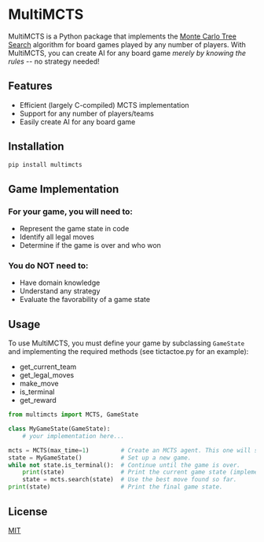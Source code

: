 # MultiMCTS

MultiMCTS is a Python package that implements the [Monte Carlo Tree Search](https://wikipedia.org/wiki/Monte_Carlo_tree_search) algorithm for board games played by any number of players. With MultiMCTS, you can create AI for any board game *merely by knowing the rules* -- no strategy needed!

## Features

- Efficient (largely C-compiled) MCTS implementation
- Support for any number of players/teams
- Easily create AI for any board game

## Installation

```bash
pip install multimcts
```

## Game Implementation

### For your game, you will need to:
- Represent the game state in code
- Identify all legal moves
- Determine if the game is over and who won

### You do NOT need to:
- Have domain knowledge
- Understand any strategy
- Evaluate the favorability of a game state

## Usage

To use MultiMCTS, you must define your game by subclassing `GameState` and implementing the required methods (see tictactoe.py for an example):
- get_current_team
- get_legal_moves
- make_move
- is_terminal
- get_reward

```python
from multimcts import MCTS, GameState

class MyGameState(GameState):
    # your implementation here...

mcts = MCTS(max_time=1)         # Create an MCTS agent. This one will spend 1 second searching for the best move.
state = MyGameState()           # Set up a new game.
while not state.is_terminal():  # Continue until the game is over.
    print(state)                # Print the current game state (implementing GameState.__repr__ might be helpful).
    state = mcts.search(state)  # Use the best move found so far.
print(state)                    # Print the final game state.
```

## License

[MIT](https://choosealicense.com/licenses/mit/)
